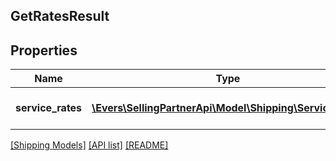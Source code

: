 ## GetRatesResult

## Properties

Name | Type | Description | Notes
------------ | ------------- | ------------- | -------------
**service_rates** | [**\Evers\SellingPartnerApi\Model\Shipping\ServiceRate[]**](ServiceRate.md) | A list of service rates. |

[[Shipping Models]](../) [[API list]](../../Api) [[README]](../../../README.md)
